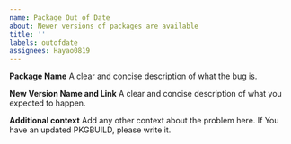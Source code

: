 ```yaml
---
name: Package Out of Date
about: Newer versions of packages are available
title: ''
labels: outofdate
assignees: Hayao0819
---
```


**Package Name**
A clear and concise description of what the bug is.

**New Version Name and Link**
A clear and concise description of what you expected to happen.

**Additional context**
Add any other context about the problem here.
If You have an updated PKGBUILD, please write it.
